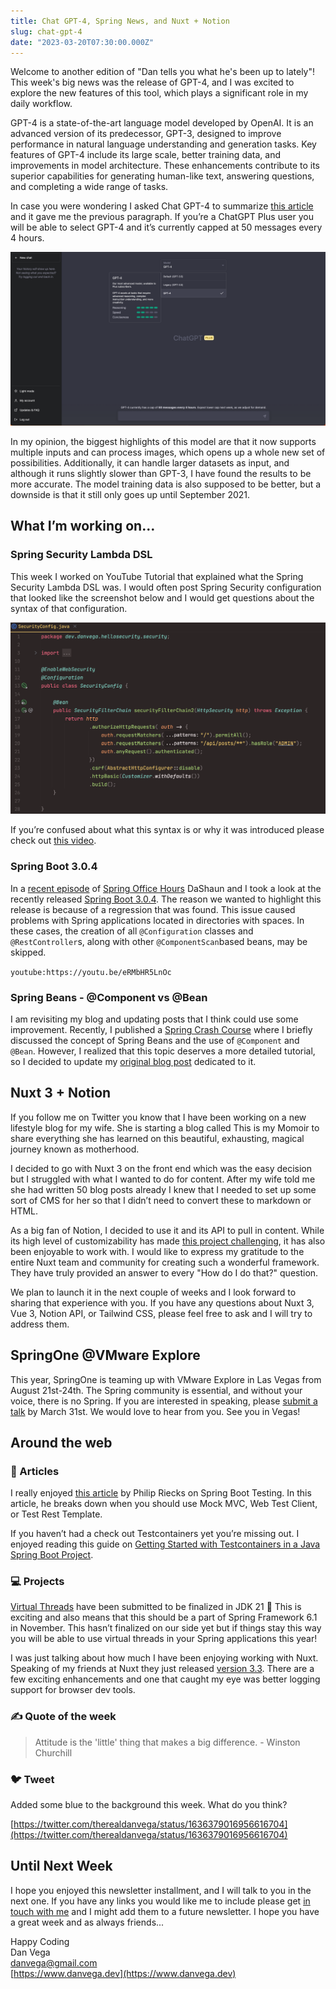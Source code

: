 ```yaml
---
title: Chat GPT-4, Spring News, and Nuxt + Notion
slug: chat-gpt-4
date: "2023-03-20T07:30:00.000Z"
---
```


Welcome to another edition of "Dan tells you what he's been up to lately"! This week's big news was the release of GPT-4, and I was excited to explore the new features of this tool, which plays a significant role in my daily workflow.

GPT-4 is a state-of-the-art language model developed by OpenAI. It is an advanced version of its predecessor, GPT-3, designed to improve performance in natural language understanding and generation tasks. Key features of GPT-4 include its large scale, better training data, and improvements in model architecture. These enhancements contribute to its superior capabilities for generating human-like text, answering questions, and completing a wide range of tasks.

In case you were wondering I asked Chat GPT-4 to summarize [this article](https://openai.com/research/gpt-4) and it gave me the previous paragraph. If you’re a ChatGPT Plus user you will be able to select GPT-4 and it’s currently capped at 50 messages every 4 hours.

![chat-gpt-4.png](./chat-gpt-4.png)

In my opinion, the biggest highlights of this model are that it now supports multiple inputs and can process images, which opens up a whole new set of possibilities. Additionally, it can handle larger datasets as input, and although it runs slightly slower than GPT-3, I have found the results to be more accurate. The model training data is also supposed to be better, but a downside is that it still only goes up until September 2021.

## What I’m working on…

### Spring Security Lambda DSL

This week I worked on YouTube Tutorial that explained what the Spring Security Lambda DSL was. I would often post Spring Security configuration that looked like the screenshot below and I would get questions about the syntax of that configuration.

![lambda-dsl-example.png](./lambda-dsl-example.png)

If you’re confused about what this syntax is or why it was introduced please check out [this video](https://youtu.be/PWnEZh_t0WI).

### Spring Boot 3.0.4

In a [recent episode](https://youtube.com/live/eRMbHR5LnOc?feature=share) of [Spring Office Hours](http://www.springofficehours.io) DaShaun and I took a look at the recently released [Spring Boot 3.0.4](https://spring.io/blog/2023/03/03/spring-boot-3-0-4-available-now). The reason we wanted to highlight this release is because of a regression that was found. This issue caused problems with Spring applications located in directories with spaces. In these cases, the creation of all `@Configuration` classes and `@RestController`s, along with other `@ComponentScan`based beans, may be skipped.

`youtube:https://youtu.be/eRMbHR5LnOc`

### Spring Beans - @Component vs @Bean

I am revisiting my blog and updating posts that I think could use some improvement. Recently, I published a [Spring Crash Course](https://www.danvega.dev/blog/2023/03/09/spring-boot-crash-course/) where I briefly discussed the concept of Spring Beans and the use of `@Component` and `@Bean`. However, I realized that this topic deserves a more detailed tutorial, so I decided to update my [original blog post](https://www.danvega.dev/blog/2017/05/17/spring-component-vs-bean/) dedicated to it.

## Nuxt 3 + Notion

If you follow me on Twitter you know that I have been working on a new lifestyle blog for my wife. She is starting a blog called This is my Momoir to share everything she has learned on this beautiful, exhausting, magical journey known as motherhood.

I decided to go with Nuxt 3 on the front end which was the easy decision but I struggled with what I wanted to do for content. After my wife told me she had written 50 blog posts already I knew that I needed to set up some sort of CMS for her so that I didn’t need to convert these to markdown or HTML.

As a big fan of Notion, I decided to use it and its API to pull in content. While its high level of customizability has made [this project challenging](https://www.danvega.dev/blog/2023/03/12/notion-api-file-expired/), it has also been enjoyable to work with. I would like to express my gratitude to the entire Nuxt team and community for creating such a wonderful framework. They have truly provided an answer to every "How do I do that?" question.

We plan to launch it in the next couple of weeks and I look forward to sharing that experience with you. If you have any questions about Nuxt 3, Vue 3, Notion API, or Tailwind CSS, please feel free to ask and I will try to address them.

## SpringOne @VMware Explore

This year, SpringOne is teaming up with VMware Explore in Las Vegas from August 21st-24th. The Spring community is essential, and without your voice, there is no Spring. If you are interested in speaking, please [submit a talk](https://event.vmware.com/flow/vmware/explore2023lv/cfp/cfpHome) by March 31st. We would love to hear from you. See you in Vegas!

## Around the web

### 📝 Articles

I really enjoyed [this article](https://rieckpil.de/spring-boot-testing-mockmvc-vs-webtestclient-vs-testresttemplate/) by Philip Riecks on Spring Boot Testing. In this article, he breaks down when you should use Mock MVC, Web Test Client, or Test Rest Template.

If you haven’t had a check out Testcontainers yet you’re missing out. I enjoyed reading this guide on [Getting Started with Testcontainers in a Java Spring Boot Project](https://testcontainers.com/guides/testing-spring-boot-rest-api-using-testcontainers/).

### 💻 Projects

[Virtual Threads](https://openjdk.org/jeps/8303683) have been submitted to be finalized in JDK 21 🤩 This is exciting and also means that this should be a part of Spring Framework 6.1 in November. This hasn’t finalized on our side yet but if things stay this way you will be able to use virtual threads in your Spring applications this year!

I was just talking about how much I have been enjoying working with Nuxt. Speaking of my friends at Nuxt they just released [version 3.3](https://nuxt.com/blog/v3-3). There are a few exciting enhancements and one that caught my eye was better logging support for browser dev tools.

### ✍️ Quote of the week

> Attitude is the 'little' thing that makes a big difference. - Winston Churchill

### 🐦 Tweet

Added some blue to the background this week. What do you think?

[https://twitter.com/therealdanvega/status/1636379016956616704](https://twitter.com/therealdanvega/status/1636379016956616704)

## Until Next Week

I hope you enjoyed this newsletter installment, and I will talk to you in the next one. If you have any links you would like me to include please get [in touch with me](http://twitter.com/therealdanvega) and I might add them to a future newsletter. I hope you have a great week and as always friends...

Happy Coding<br/>
Dan Vega<br/>
danvega@gmail.com<br/>
[https://www.danvega.dev](https://www.danvega.dev)

